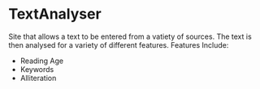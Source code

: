 # TextAnalyser

Site that allows a text to be entered from a vatiety of sources. The text is then analysed for a variety of different features.
Features Include:
+ Reading Age
+ Keywords
+ Alliteration
